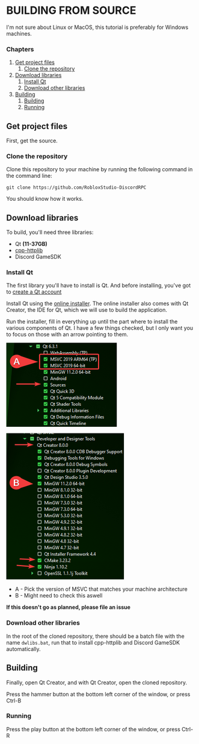 # BUILDING FROM SOURCE

I'm not sure about Linux or MacOS, this tutorial is preferably for Windows machines.

### Chapters

1. [Get project files](#Get-project-files)
    1. [Clone the repository](#Clone-the-repository)
2. [Download libraries](#Download-libraries)
    1. [Install Qt](#Install-Qt)
    2. [Download other libraries](#Download-other-libraries)
3. [Building](#Building)
    1. [Building](#Building)
    1. [Running](#Running)

## Get project files

First, get the source.

### Clone the repository

Clone this repository to your machine by running the following command in the command line:
```
git clone https://github.com/RobloxStudio-DiscordRPC
```
You should know how it works.

## Download libraries

To build, you'll need three libraries:
- Qt **(11-37GB)**
- [cpp-httplib](https://github.com/yhirose/cpp-httplib)
- Discord GameSDK

### Install Qt

The first library you'll have to install is Qt.
And before installing, you've got to [create a Qt account](https://login.qt.io/register)

Install Qt using the [online installer](https://www.qt.io/cs/c/?cta_guid=074ddad0-fdef-4e53-8aa8-5e8a876d6ab4&signature=AAH58kE2RVgnpCWyGBENtpRF_GNAz4tZWg&pageId=12602948080&placement_guid=99d9dd4f-5681-48d2-b096-470725510d34&click=58c3e682-aab0-49c2-8c16-c40c999aadee&hsutk=&canon=https%3A%2F%2Fwww.qt.io%2Fdownload-open-source&portal_id=149513&redirect_url=APefjpHS2kXoqiJps2TfaUJaYgNFG2lfQKsTc6Wub8tvk78-ETZyxJukRgt0jG2nZMccfs6x6VLAJUwnulsqLV0Sw_pikV-AQ7OX7OZ1ARDRA0ESoiC27C2Oy-yE4gGGIMCokwtu4a_X).
The online installer also comes with Qt Creator, the IDE for Qt, which we will use to build the application.

Run the installer, fill in everything up until the part where to install the various components of Qt.
I have a few things checked, but I only want you to focus on those with an arrow pointing to them.

![qt install 1](/doc/assets/qtInstall1.png)

![qt install 2](/doc/assets/qtInstall2.png)

- A - Pick the version of MSVC that matches your machine architecture
- B - Might need to check this aswell

**If this doesn't go as planned, please file an issue**

### Download other libraries

In the root of the cloned repository, there should be a batch file with the name `dwlibs.bat`, run that to install cpp-httplib and Discord GameSDK automatically.

## Building

Finally, open Qt Creator, and with Qt Creator, open the cloned repository.

Press the hammer button at the bottom left corner of the window, or press Ctrl-B

### Running

Press the play button at the bottom left corner of the window, or press Ctrl-R
